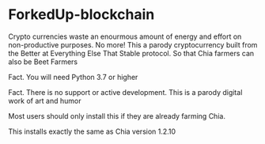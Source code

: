 # ForkedUp-blockchain


Crypto currencies waste an enourmous amount of energy and effort on non-productive purposes. No more! This a parody cryptocurrency built from the Better at Everything Else That Stable protocol. So that Chia farmers can also be Beet Farmers

Fact. You will need Python 3.7 or higher

Fact. There is no support or active development. This is a parody digital work of art and humor

Most users should only install this if they are already farming Chia.

This installs exactly the same as Chia version 1.2.10
